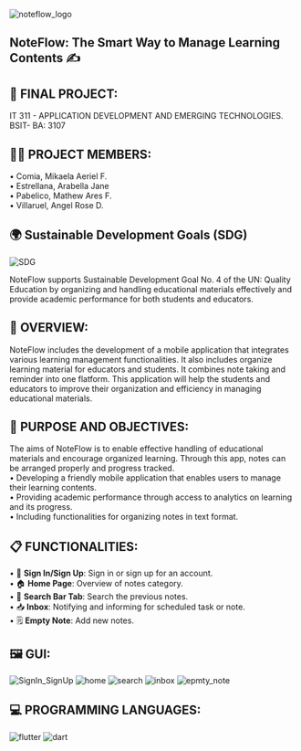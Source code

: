 ![noteflow_logo](https://github.com/user-attachments/assets/513aa0bb-fb61-4844-99d9-0dbeeca388b4)

## NoteFlow: The Smart Way to Manage Learning Contents ✍️

## 📃 FINAL PROJECT: 
IT 311 - APPLICATION DEVELOPMENT AND EMERGING TECHNOLOGIES.<br>
BSIT- BA: 3107<br>

## 👫👭 PROJECT MEMBERS:

• Comia, Mikaela Aeriel F.<br> 
• Estrellana, Arabella Jane <br> 
• Pabelico, Mathew Ares F. <br> 
• Villaruel, Angel Rose D. <br> 

## 🌍 Sustainable Development Goals (SDG)
![SDG](https://github.com/user-attachments/assets/9c6f87e1-2f56-4047-a9fb-aaa51ffe7792)


NoteFlow supports Sustainable Development Goal No. 4 of the UN: Quality Education by organizing and handling educational materials effectively and provide academic performance for both students and educators.<br>

## 📝 OVERVIEW:
NoteFlow includes the development of a mobile application that integrates various learning management functionalities. It also includes organize learning material for educators and students. It combines note taking and reminder into one flatform. This application will help the students and educators to improve their organization and efficiency in managing educational materials.<br>


## 📌 PURPOSE AND OBJECTIVES:
The aims of NoteFlow is to enable effective handling of educational materials and encourage organized learning. Through this app, notes can be arranged properly and progress tracked.<br>
• Developing a friendly mobile application that enables users to manage their learning contents.<br>
• Providing academic performance through access to analytics on learning and its progress.<br>
• Including functionalities for organizing notes in text format.<br>


## 📋 FUNCTIONALITIES:
• 🔑 **Sign In/Sign Up**: Sign in or sign up for an account.<br>
• 🏠 **Home Page**: Overview of notes category.<br>
• 🔎 **Search Bar Tab**: Search the previous notes.<br>
• 📥 **Inbox**: Notifying and informing for scheduled task or note.<br>
• 🗒️ **Empty Note**: Add new notes.<br>

## 🖼️ GUI:
![SignIn_SignUp](https://github.com/user-attachments/assets/cf73b6f2-5601-4eab-b83b-8e215256bb5f)
![home](https://github.com/user-attachments/assets/6abe3d8f-c376-4e2c-b7bc-688b9f17e969)
![search](https://github.com/user-attachments/assets/d23deeca-06fd-4bdf-974b-70d9cd06d22c)
![inbox](https://github.com/user-attachments/assets/37a02a3a-5ffd-44a4-b078-a5c752263fde)
![epmty_note](https://github.com/user-attachments/assets/2075fbbe-a571-4561-872f-8c9bed3a3dac)


## 💻 PROGRAMMING LANGUAGES:
![flutter](https://github.com/user-attachments/assets/bf72f3ed-e5fc-49a9-b5c7-8e94b2f26a73)
![dart](https://github.com/user-attachments/assets/c36a3eeb-51e9-4cf4-8e40-1f8b1ff7b6e6)


